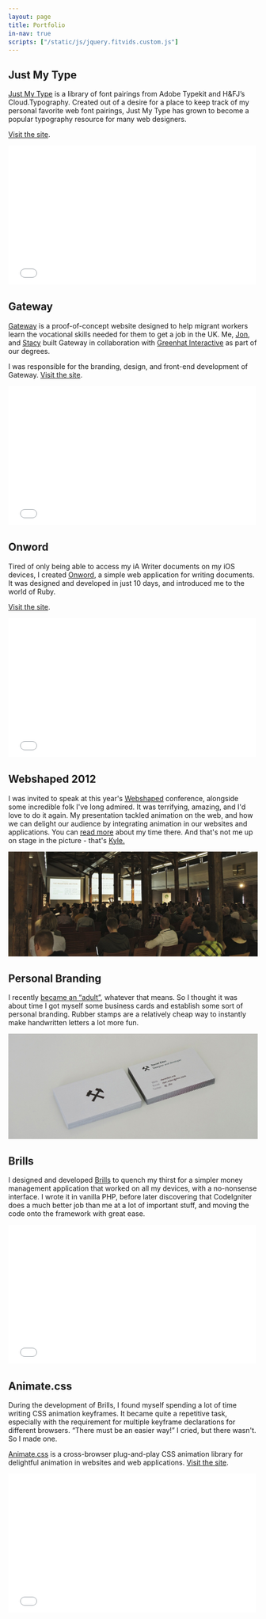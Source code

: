 ```yaml
---
layout: page
title: Portfolio
in-nav: true
scripts: ["/static/js/jquery.fitvids.custom.js"]
---
```


## Just My Type

[Just My Type](http://justmytype.co) is a library of font pairings from Adobe Typekit and H&FJ’s Cloud.Typography. Created out of a desire for a place to keep track of my personal favorite web font pairings, Just My Type has grown to become a popular typography resource for many web designers.

[Visit the site](http://justmytype.co).

<p><iframe class="b" src="//player.vimeo.com/video/73036312?title=0&amp;byline=0&amp;portrait=0&amp;color=e2444d&amp;autoplay=1&amp;loop=1" width="500" height="281" frameborder="0" webkitallowfullscreen mozallowfullscreen allowfullscreen></iframe></p>

## Gateway

[Gateway](http://gateway-learning.com) is a proof-of-concept website designed to help migrant workers learn the vocational skills needed for them to get a job in the UK. Me, [Jon](http://twitter.com/JWalter14), and [Stacy](http://twitter.com/StaceSlater) built Gateway in collaboration with [Greenhat Interactive](https://twitter.com/ghinteractive) as part of our degrees.

I was responsible for the branding, design, and front-end development of Gateway. [Visit the site](http://gateway-learning.com).

<p><iframe class="b" src="//player.vimeo.com/video/73036366?title=0&amp;byline=0&amp;portrait=0&amp;color=e2444d&amp;autoplay=1&amp;loop=1" width="500" height="281" frameborder="0" webkitallowfullscreen mozallowfullscreen allowfullscreen></iframe></p>


## Onword

Tired of only being able to access my iA Writer documents on my iOS devices, I created [Onword](http://onword.co), a simple web application for writing documents. It was designed and developed in just 10 days, and introduced me to the world of Ruby.

[Visit the site](http://onword.co).

<p><iframe class="b" src="//player.vimeo.com/video/73036311?title=0&amp;byline=0&amp;portrait=0&amp;color=e2444d&amp;autoplay=1&amp;loop=1" width="500" height="281" frameborder="0" webkitallowfullscreen mozallowfullscreen allowfullscreen></iframe></p>


## Webshaped 2012

I was invited to speak at this year's [Webshaped](http://webshaped.fi) conference, alongside some incredible folk I've long admired. It was terrifying, amazing, and I'd love to do it again. My presentation tackled animation on the web, and how we can delight our audience by integrating animation in our websites and applications. You can [read more](http://daneden.me/2012/05/i-have-no-idea-what-im-doing/) about my time there. And that's not me up on stage in the picture - that's [Kyle.](http://twitter.com/kneath)

[![Webshaped](/uploads/2012/05/webshaped.jpg)](http://webshaped.fi)


## Personal Branding

I recently [became an “adult”](http://daneden.me/twentyone), whatever that means. So I thought it was about time I got myself some business cards and establish some sort of personal branding. Rubber stamps are a relatively cheap way to instantly make handwritten letters a lot more fun.

![Branding](/uploads/2012/05/branding.jpg)


## Brills

I designed and developed [Brills](http://brills.me) to quench my thirst for a simpler money management application that worked on all my devices, with a no-nonsense interface. I wrote it in vanilla PHP, before later discovering that CodeIgniter does a much better job than me at a lot of important stuff, and moving the code onto the framework with great ease.

<p><iframe class="b" src="//player.vimeo.com/video/73036315?title=0&amp;byline=0&amp;portrait=0&amp;color=e2444d&amp;autoplay=1&amp;loop=1" width="500" height="281" frameborder="0" webkitallowfullscreen mozallowfullscreen allowfullscreen></iframe></p>


## Animate.css

During the development of Brills, I found myself spending a lot of time writing CSS animation keyframes. It became quite a repetitive task, especially with the requirement for multiple keyframe declarations for different browsers. “There must be an easier way!” I cried, but there wasn't. So I made one.

[Animate.css](http://daneden.me/animate) is a cross-browser plug-and-play CSS animation library for delightful animation in websites and web applications. [Visit the site](http://daneden.me/animate).

<p><iframe class="b" src="//player.vimeo.com/video/73036314?title=0&amp;byline=0&amp;portrait=0&amp;color=e2444d&amp;autoplay=1&amp;loop=1" width="500" height="281" frameborder="0" webkitallowfullscreen mozallowfullscreen allowfullscreen></iframe></p>
